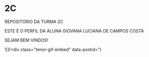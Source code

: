 # 2C
REPOSITÓRIO DA TURMA 2C

ESTE É O PERFIL DA ALUNA GIOVANA LUCIANA DE CAMPOS COSTA

SEJAM BEM VINDOS!

![](<div class="tenor-gif-embed" data-postid=")
